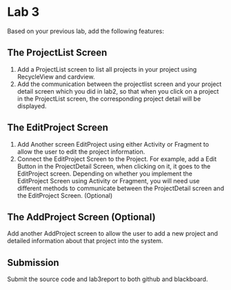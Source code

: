# Lab 3
Based on your previous lab, add the following features:
## The ProjectList Screen
1. Add a ProjectList screen to list all projects in your project using RecycleView and cardview.
2. Add the communication between the projectlist screen and your project detail screen which you did in lab2, so that when you click on a project in the ProjectList screen, the corresponding project detail will be displayed.
## The EditProject Screen
1. Add Another screen EditProject using either Activity or Fragment to allow the user to edit the project information.
2. Connect the EditProject Screen to the Project. For example, add a Edit Button in the ProjectDetail Screen, when clicking on it, it goes to the EditProject screen. Depending on whether you implement the EditProject Screen using Activity or Fragment, you will need use different methods to communicate between the ProjectDetail screen and the EditProject Screen. (Optional)
## The AddProject Screen (Optional)
Add another AddProject screen to allow the user to add a new project and detailed information about that project into the system.
## Submission
Submit the source code and lab3report to both github and blackboard. 
